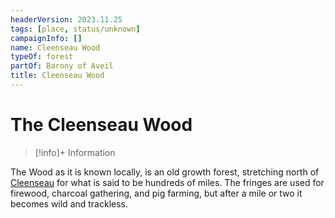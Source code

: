 ```yaml
---
headerVersion: 2023.11.25
tags: [place, status/unknown]
campaignInfo: []
name: Cleenseau Wood
typeOf: forest
partOf: Barony of Aveil
title: Cleenseau Wood
---
```

# The Cleenseau Wood
>[!info]+ Information  
>   
>> 

The Wood as it is known locally, is an old growth forest, stretching north of [Cleenseau](<cleenseau/cleenseau.md>) for what is said to be hundreds of miles. The fringes are used for firewood, charcoal gathering, and pig farming, but after a mile or two it becomes wild and trackless.



